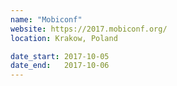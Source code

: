 ```yaml
---
name: "Mobiconf"
website: https://2017.mobiconf.org/
location: Krakow, Poland

date_start: 2017-10-05
date_end:   2017-10-06
---
```

